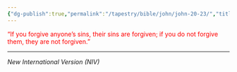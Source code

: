 ```yaml
---
{"dg-publish":true,"permalink":"/tapestry/bible/john/john-20-23/","title":"John 20:23","tags":["bible-verse","bible-verse"],"dgHomeLink":true,"dgShowLocalGraph":true,"dgEnableSearch":true}
---
```


<font color="#ff0000">“If you forgive anyone’s sins, their sins are forgiven; if you do not forgive them, they are not forgiven.”</font>

---
*New International Version (NIV)*

